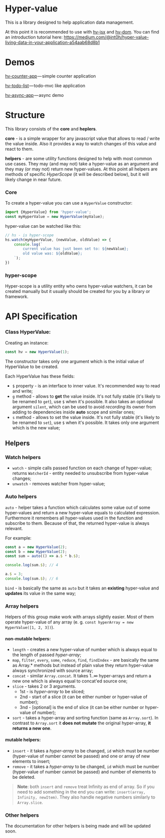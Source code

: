 # Hyper-value

This is a library designed to help application data management.

At this point it is recommended to use with [hv-jsx](https://github.com/int0h/hv-jsx) and [hv-dom](https://github.com/int0h/hv-dom). You can find an introduction tutorial here: https://medium.com/@int0h/hyper-value-living-data-in-your-application-a54aab68d8b1

# Demos

[hv-counter-app](https://github.com/int0h/hv-counter-app) — simple counter application

[hv-todo-list](https://github.com/int0h/hv-todo-list) — todo-mvc like application

[hv-async-app](https://github.com/int0h/hv-async-app) — async demo

# Structure

This library consists of the **core** and **heplers**.

**core** - is a simple wrapper for any javascript value that allows to read / write the value inside. Also it provides a way to watch changes of this value and react to them.

**helpers** - are some utility functions designed to help with most common use cases. They may (and may not) take a hyper-value as an argument and they may (or may not) return new hyper-values. At this point all helpers are methods of specific *HyperScope* (it will be described below), but it will likely change in near future.

### Core

To create a hyper-value you can use a `HyperValue` constructor:

```js
import {HyperValue} from 'hyper-value';
const myHyperValue = new HyperValue(myValue);
```

hyper-value can be watched like this:

```js
// hs - is hyper-scope
hs.watch(myHyperValue, (newValue, oldValue) => {
	console.log(`
		current value has just been set to: ${newValue};
		old value was: ${oldValue};
	`);
})
```

### hyper-scope

Hyper-scope is a utility entity who owns hyper-value watchers, it can be created manually but it usually should be created for you by a library or framework.

# API Specification

### Class HyperValue:
Creating an instance:

```js
const hv = new HyperValue(1);
```

The constructor takes only one argument which is the initial value of HyperValue to be created.

Each HyperValue has these fields:

- `$` property - is an interface to inner value. It's recommended way to read and write;
- `g` method - allows to **get** the value inside. It's not fully stable (it's likely to be renamed to `get`), use `$` when it's possible. It also takes an optional argument `silent`, which can be used to avoid *recording* its owner from adding to dependencies inside **auto** scope and similar ones;
-  `s` method - allows to set the value inside. It's not fully stable (it's likely to be renamed to `set`), use `$` when it's possible. It takes only one argument which is the new value;

## Helpers

### Watch helpers

- `watch` - simple calls passed function on each change of hyper-value; returns `WatcherId` - entity needed to unsubscribe from hyper-value changes;
- `unwatch` - removes watcher from hyper-value;

### Auto helpers

`auto` - helper takes a function which calculates some value out of some hyper-values and return a new hyper-value equals to calculated expression. Furthermore it remembers all hyper-values used in the function and subscribe to them. Because of that, the returned hyper-value is always relevant.

For example:
```js
const a = new HyperValue(2);
const b = new HyperValue(2);
const sum = auto(() => a.$ * b.$);

console.log(sum.$); // 4

a.$ = 3;
console.log(sum.$); // 6
```

`bind` - is basically the same as `auto` but it takes an **existing** hyper-value and **updates** its value in the same way;

### Array helpers

Helpers of this group make work with arrays slightly easier. Most of them operate hyper-value of any array (e. g. `const hyperArray = new HyperValue([1, 2, 3])`).

#### non-mutable helpers:
- `length` - creates a new hyper-value of number which is always equal to the length of passed *hyper-array*;
- `map`, `filter`, `every`, `some`, `reduce`, `find`, `findIndex` - are basically the same as Array.* methods but instead of plain value they return hyper-value always synchronized with source array;
- `concat` - similar `Array.concat`. It takes 1..∞ hyper-arrays and return a new one which is always equal to concat'ed source one;
- `slice` - takes 2 or 3 arguments.
	- 1st - is *hyper-array* to be sliced;
	- 2nd - start of a slice (it can be either number or hyper-value of number);
	- 3nd - [optional] is the end of slice (it can be either number or hyper-value of number);
- `sort` - takes a hyper-array and sorting function (same as `Array.sort`). In contrast to `Array.sort` it **does not mutate** the original hyper-array, **it returns a new one**.

#### mutable helpers:

- `insert` - it takes a *hyper-array* to be changed, `id` which must be number (hyper-value of number cannot be passed) and one or array of new elements to insert;
- `remove` - it takes a *hyper-array* to be changed, `id` which must be number (hyper-value of number cannot be passed) and number of elements to be deleted.

> **Note**: both `insert` and `remove` treat Infinity as end of array. So if you need to add something in the end you can write: `insert(array, Infinity, newItem)`. They also handle negative numbers similarly to `Array.slice`.

### Other helpers

The documentation for other helpers is being made and will be updated soon.
